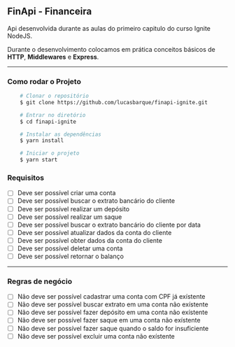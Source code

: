 ## FinApi - Financeira

Api desenvolvida durante as aulas do primeiro capitulo do curso Ignite NodeJS.

Durante o desenvolvimento colocamos em prática conceitos básicos de **HTTP**, **Middlewares** e **Express**.

---

### Como rodar o Projeto
```bash
    # Clonar o repositório
    $ git clone https://github.com/lucasbarque/finapi-ignite.git

    # Entrar no diretório
    $ cd finapi-ignite

    # Instalar as dependências
    $ yarn install

    # Iniciar o projeto
    $ yarn start
```

### Requisitos

- [ ] Deve ser possível criar uma conta
- [ ] Deve ser possível buscar o extrato bancário do cliente
- [ ] Deve ser possível realizar um depósito
- [ ] Deve ser possível realizar um saque
- [ ] Deve ser possível buscar o extrato bancário do cliente por data
- [ ] Deve ser possível atualizar dados da conta do cliente
- [ ] Deve ser possível obter dados da conta do cliente
- [ ] Deve ser possível deletar uma conta
- [ ] Deve ser possível retornar o balanço

---

### Regras de negócio

- [ ] Não deve ser possível cadastrar uma conta com CPF já exístente
- [ ] Não deve ser possível buscar extrato em uma conta não exístente
- [ ] Não deve ser possível fazer depósito em uma conta não exístente
- [ ] Não deve ser possível fazer saque em uma conta não exístente
- [ ] Não deve ser possível fazer saque quando o saldo for insuficiente
- [ ] Não deve ser possível excluir uma conta não exístente